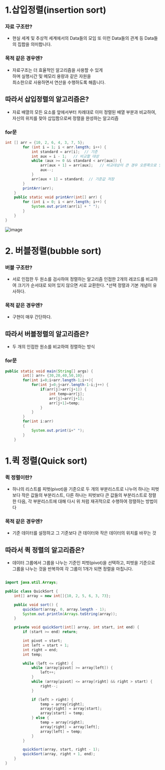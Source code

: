 # 1.삽입정렬(insertion sort)

### 자료 구조란?
* 현실 세계 및 추상적 세계에서의 
Data들의 모임 또 이런 Data들의 관계 등 
Data들의 집합을 의미합니다.
### 목적 같은 경우엔?
* 자료구조는 더 효율적인 알고리즘을 사용할 수 있게<br>
하며 실행시간 및 메모리 용량과 같은 자원을 <br>최소한으로 
사용하면서 연산을 수행하도록 해줍니다.
## 따라서 삽입정렬의 알고리즘은?
* 자료 배열의 모든 요소를 앞에서부터 차례대로 이미 
정렬된 배열 부분과 비교하여, 
자신의 위치를 찾아 삽입함으로써 
정렬을 완성하는 알고리즘

### for문
```java
int [] arr = {10, 2, 6, 4, 3, 7, 5};
		for (int i = 1; i < arr.length; i++) {
			int standard = arr[i];  // 기준
			int aux = i - 1;   // 비교할 대상
			while (aux >= 0 && standard < arr[aux]) {
				arr[aux + 1] = arr[aux];   // 비교대상이 큰 경우 오른쪽으로 밀어냄
				aux--;
			}
			arr[aux + 1] = standard;  // 기준값 저장
		}
		printArr(arr);
	}
	public static void printArr(int[] arr) {
		for (int i = 0; i < arr.length; i++) {
			System.out.print(arr[i] + " ");
		}
	}
}
```
![image](https://user-images.githubusercontent.com/106642094/223327362-4994a1c7-687a-40a8-b73f-cd6d433b8717.png)


# 2. 버블정렬(bubble sort)

### 버블 구조란?
* 서로 인접한 두 원소를 검사하여 정렬하는 알고리즘
인접한 2개의 레코드를 비교하여 크기가 순서대로 되어 있지 않으면 서로 교환한다.
*선택 정렬과 기본 개념이 유사하다.

### 목적 같은 경우엔?
* 구현이 매우 간단하다.
## 따라서 버블정렬의 알고리즘은?
* 두 개의 인접한 원소를 비교하여 정렬하는 방식
### for문
```java
public static void main(String[] args) {
        int[] arr= {30,20,40,50,10};
        for(int i=0;i<arr.length-1;i++){
            for(int j=0;j<arr.length-1-i;j++) {
                if(arr[j]>arr[j+1]) {
                    int temp=arr[j];
                    arr[j]=arr[j+1];
                    arr[j+1]=temp;
                }
            }
        }
        for(int i:arr)
        {
            System.out.print(i+" ");
        }
    }
```

# 1.퀵 정렬(Quick sort)

### 퀵 정렬이란?
* 하나의 리스트를 피벗(pivot)을 기준으로 두 개의 
부분리스트로 나누어 하나는 피벗보다 작은 
값들의 부분리스트, 다른 하나는 피벗보다 큰 
값들의 부분리스트로 정렬한 다음, 각 부분리스트에 
대해 다시 위 처럼 재귀적으로 수행하여 정렬하는 방법이다
### 목적 같은 경우엔?
* 기준 데이터를 설정하고 그 기준보다 큰 
데이터와 작은 데이터의 위치를 바꾸는 것
## 따라서 퀵 정렬의 알고리즘은?
* 데이터 그룹에서 그룹을 나누는 기준인 피벗(pivot)을 
선택하고, 피벗을 기준으로 그룹을 나누는 것을 
반복하여 각 그룹이 1개가 되면 정렬을 마칩니다.


```java

import java.util.Arrays;

public class QuickSort {
    int[] array = new int[]{10, 2, 5, 6, 3, 73};

    public void sort() {
        quickSort(array, 0, array.length - 1);
        System.out.println(Arrays.toString(array));
    }

    private void quickSort(int[] array, int start, int end) {
        if (start >= end) return;

        int pivot = start;
        int left = start + 1;
        int right = end;
        int temp;

        while (left <= right) {
            while (array[pivot] >= array[left]) {
                left++;
            }
            while (array[pivot] <= array[right] && right > start) {
                right--;
            }

            if (left > right) {
                temp = array[right];
                array[right] = array[start];
                array[start] = temp;
            } else {
                temp = array[right];
                array[right] = array[left];
                array[left] = temp;
            }
        }

        quickSort(array, start, right - 1);
        quickSort(array, right + 1, end);
    }
}

```












